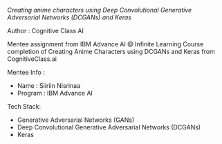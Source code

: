 *Creating anime characters using Deep Convolutional Generative Adversarial Networks (DCGANs) and Keras*

Author : Cognitive Class AI

Mentee assignment from IBM Advance AI @ Infinite Learning Course completion of Creating Anime Characters using DCGANs and Keras from CognitiveClass.ai

Mentee Info :
- Name : Siiriin Nisrinaa
- Program : IBM Advance AI

Tech Stack:
- Generative Adversarial Networks (GANs)
- Deep Convolutional Generative Adversarial Networks (DCGANs)
- Keras
